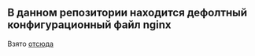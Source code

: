 ## В данном репозитории находится дефолтный конфигурационный файл nginx

Взято [отсюда](https://github.com/nginx/nginx/blob/master/conf/nginx.conf)